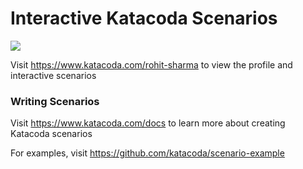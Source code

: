 # Interactive Katacoda Scenarios

[![](http://shields.katacoda.com/katacoda/rohit-sharma/count.svg)](https://www.katacoda.com/rohit-sharma "Get your profile on Katacoda.com")

Visit https://www.katacoda.com/rohit-sharma to view the profile and interactive scenarios

### Writing Scenarios
Visit https://www.katacoda.com/docs to learn more about creating Katacoda scenarios

For examples, visit https://github.com/katacoda/scenario-example

